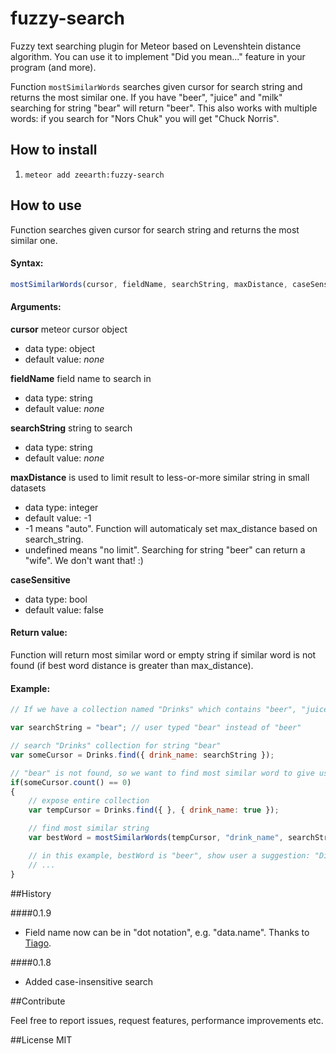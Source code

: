# fuzzy-search

Fuzzy text searching plugin for Meteor based on Levenshtein distance algorithm. You can use it to implement "Did you mean..." feature in your program (and more).

Function `mostSimilarWords` searches given cursor for search string and returns the most similar one.
If you have "beer", "juice" and "milk" searching for string "bear" will return "beer".
This also works with multiple words: if you search for "Nors Chuk" you will get "Chuck Norris".

## How to install 
1. `meteor add zeearth:fuzzy-search`

## How to use

Function searches given cursor for search string and returns the most similar one.

#### Syntax:

```javascript
mostSimilarWords(cursor, fieldName, searchString, maxDistance, caseSensitive)
```


#### Arguments:

**cursor** meteor cursor object

* data type: object
* default value: *none*

**fieldName** field name to search in

* data type: string
* default value: *none*

**searchString** string to search

* data type: string
* default value: *none*

**maxDistance** is used to limit result to less-or-more similar string in small datasets

* data type: integer
* default value: -1
* -1 means "auto". Function will automaticaly set max_distance based on search_string.
* undefined means "no limit". Searching for string "beer" can return a "wife". We don't want that! :)

**caseSensitive**

* data type: bool
* default value: false

#### Return value:

Function will return most similar word or empty string if similar word is not found (if best word distance is greater than max_distance).

#### Example:

```javascript
// If we have a collection named "Drinks" which contains "beer", "juice" and "milk"

var searchString = "bear"; // user typed "bear" instead of "beer"

// search "Drinks" collection for string "bear"
var someCursor = Drinks.find({ drink_name: searchString });

// "bear" is not found, so we want to find most similar word to give user suggestion (Did you mean...)
if(someCursor.count() == 0)
{
	// expose entire collection
	var tempCursor = Drinks.find({ }, { drink_name: true });

	// find most similar string
    var bestWord = mostSimilarWords(tempCursor, "drink_name", searchString, -1, false);

    // in this example, bestWord is "beer", show user a suggestion: "Did you mean beer?"
    // ...
}
```

##History

####0.1.9
* Field name now can be in "dot notation", e.g. "data.name". Thanks to <a href="https://github.com/H3llT0uCh" target="_blank">Tiago</a>.

####0.1.8
* Added case-insensitive search

##Contribute

Feel free to report issues, request features, performance improvements etc.

##License
MIT
